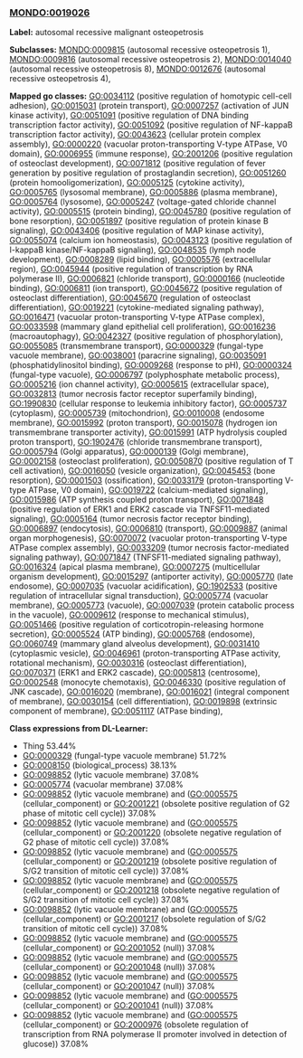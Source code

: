 
### [MONDO:0019026](http://purl.obolibrary.org/obo/MONDO_0019026)
**Label:** autosomal recessive malignant osteopetrosis

**Subclasses:** [MONDO:0009815](http://purl.obolibrary.org/obo/MONDO_0009815) (autosomal recessive osteopetrosis 1), [MONDO:0009816](http://purl.obolibrary.org/obo/MONDO_0009816) (autosomal recessive osteopetrosis 2), [MONDO:0014040](http://purl.obolibrary.org/obo/MONDO_0014040) (autosomal recessive osteopetrosis 8), [MONDO:0012676](http://purl.obolibrary.org/obo/MONDO_0012676) (autosomal recessive osteopetrosis 4), 

**Mapped go classes:** [GO:0034112](http://purl.obolibrary.org/obo/GO_0034112) (positive regulation of homotypic cell-cell adhesion), [GO:0015031](http://purl.obolibrary.org/obo/GO_0015031) (protein transport), [GO:0007257](http://purl.obolibrary.org/obo/GO_0007257) (activation of JUN kinase activity), [GO:0051091](http://purl.obolibrary.org/obo/GO_0051091) (positive regulation of DNA binding transcription factor activity), [GO:0051092](http://purl.obolibrary.org/obo/GO_0051092) (positive regulation of NF-kappaB transcription factor activity), [GO:0043623](http://purl.obolibrary.org/obo/GO_0043623) (cellular protein complex assembly), [GO:0000220](http://purl.obolibrary.org/obo/GO_0000220) (vacuolar proton-transporting V-type ATPase, V0 domain), [GO:0006955](http://purl.obolibrary.org/obo/GO_0006955) (immune response), [GO:2001206](http://purl.obolibrary.org/obo/GO_2001206) (positive regulation of osteoclast development), [GO:0071812](http://purl.obolibrary.org/obo/GO_0071812) (positive regulation of fever generation by positive regulation of prostaglandin secretion), [GO:0051260](http://purl.obolibrary.org/obo/GO_0051260) (protein homooligomerization), [GO:0005125](http://purl.obolibrary.org/obo/GO_0005125) (cytokine activity), [GO:0005765](http://purl.obolibrary.org/obo/GO_0005765) (lysosomal membrane), [GO:0005886](http://purl.obolibrary.org/obo/GO_0005886) (plasma membrane), [GO:0005764](http://purl.obolibrary.org/obo/GO_0005764) (lysosome), [GO:0005247](http://purl.obolibrary.org/obo/GO_0005247) (voltage-gated chloride channel activity), [GO:0005515](http://purl.obolibrary.org/obo/GO_0005515) (protein binding), [GO:0045780](http://purl.obolibrary.org/obo/GO_0045780) (positive regulation of bone resorption), [GO:0051897](http://purl.obolibrary.org/obo/GO_0051897) (positive regulation of protein kinase B signaling), [GO:0043406](http://purl.obolibrary.org/obo/GO_0043406) (positive regulation of MAP kinase activity), [GO:0055074](http://purl.obolibrary.org/obo/GO_0055074) (calcium ion homeostasis), [GO:0043123](http://purl.obolibrary.org/obo/GO_0043123) (positive regulation of I-kappaB kinase/NF-kappaB signaling), [GO:0048535](http://purl.obolibrary.org/obo/GO_0048535) (lymph node development), [GO:0008289](http://purl.obolibrary.org/obo/GO_0008289) (lipid binding), [GO:0005576](http://purl.obolibrary.org/obo/GO_0005576) (extracellular region), [GO:0045944](http://purl.obolibrary.org/obo/GO_0045944) (positive regulation of transcription by RNA polymerase II), [GO:0006821](http://purl.obolibrary.org/obo/GO_0006821) (chloride transport), [GO:0000166](http://purl.obolibrary.org/obo/GO_0000166) (nucleotide binding), [GO:0006811](http://purl.obolibrary.org/obo/GO_0006811) (ion transport), [GO:0045672](http://purl.obolibrary.org/obo/GO_0045672) (positive regulation of osteoclast differentiation), [GO:0045670](http://purl.obolibrary.org/obo/GO_0045670) (regulation of osteoclast differentiation), [GO:0019221](http://purl.obolibrary.org/obo/GO_0019221) (cytokine-mediated signaling pathway), [GO:0016471](http://purl.obolibrary.org/obo/GO_0016471) (vacuolar proton-transporting V-type ATPase complex), [GO:0033598](http://purl.obolibrary.org/obo/GO_0033598) (mammary gland epithelial cell proliferation), [GO:0016236](http://purl.obolibrary.org/obo/GO_0016236) (macroautophagy), [GO:0042327](http://purl.obolibrary.org/obo/GO_0042327) (positive regulation of phosphorylation), [GO:0055085](http://purl.obolibrary.org/obo/GO_0055085) (transmembrane transport), [GO:0000329](http://purl.obolibrary.org/obo/GO_0000329) (fungal-type vacuole membrane), [GO:0038001](http://purl.obolibrary.org/obo/GO_0038001) (paracrine signaling), [GO:0035091](http://purl.obolibrary.org/obo/GO_0035091) (phosphatidylinositol binding), [GO:0009268](http://purl.obolibrary.org/obo/GO_0009268) (response to pH), [GO:0000324](http://purl.obolibrary.org/obo/GO_0000324) (fungal-type vacuole), [GO:0006797](http://purl.obolibrary.org/obo/GO_0006797) (polyphosphate metabolic process), [GO:0005216](http://purl.obolibrary.org/obo/GO_0005216) (ion channel activity), [GO:0005615](http://purl.obolibrary.org/obo/GO_0005615) (extracellular space), [GO:0032813](http://purl.obolibrary.org/obo/GO_0032813) (tumor necrosis factor receptor superfamily binding), [GO:1990830](http://purl.obolibrary.org/obo/GO_1990830) (cellular response to leukemia inhibitory factor), [GO:0005737](http://purl.obolibrary.org/obo/GO_0005737) (cytoplasm), [GO:0005739](http://purl.obolibrary.org/obo/GO_0005739) (mitochondrion), [GO:0010008](http://purl.obolibrary.org/obo/GO_0010008) (endosome membrane), [GO:0015992](http://purl.obolibrary.org/obo/GO_0015992) (proton transport), [GO:0015078](http://purl.obolibrary.org/obo/GO_0015078) (hydrogen ion transmembrane transporter activity), [GO:0015991](http://purl.obolibrary.org/obo/GO_0015991) (ATP hydrolysis coupled proton transport), [GO:1902476](http://purl.obolibrary.org/obo/GO_1902476) (chloride transmembrane transport), [GO:0005794](http://purl.obolibrary.org/obo/GO_0005794) (Golgi apparatus), [GO:0000139](http://purl.obolibrary.org/obo/GO_0000139) (Golgi membrane), [GO:0002158](http://purl.obolibrary.org/obo/GO_0002158) (osteoclast proliferation), [GO:0050870](http://purl.obolibrary.org/obo/GO_0050870) (positive regulation of T cell activation), [GO:0016050](http://purl.obolibrary.org/obo/GO_0016050) (vesicle organization), [GO:0045453](http://purl.obolibrary.org/obo/GO_0045453) (bone resorption), [GO:0001503](http://purl.obolibrary.org/obo/GO_0001503) (ossification), [GO:0033179](http://purl.obolibrary.org/obo/GO_0033179) (proton-transporting V-type ATPase, V0 domain), [GO:0019722](http://purl.obolibrary.org/obo/GO_0019722) (calcium-mediated signaling), [GO:0015986](http://purl.obolibrary.org/obo/GO_0015986) (ATP synthesis coupled proton transport), [GO:0071848](http://purl.obolibrary.org/obo/GO_0071848) (positive regulation of ERK1 and ERK2 cascade via TNFSF11-mediated signaling), [GO:0005164](http://purl.obolibrary.org/obo/GO_0005164) (tumor necrosis factor receptor binding), [GO:0006897](http://purl.obolibrary.org/obo/GO_0006897) (endocytosis), [GO:0006810](http://purl.obolibrary.org/obo/GO_0006810) (transport), [GO:0009887](http://purl.obolibrary.org/obo/GO_0009887) (animal organ morphogenesis), [GO:0070072](http://purl.obolibrary.org/obo/GO_0070072) (vacuolar proton-transporting V-type ATPase complex assembly), [GO:0033209](http://purl.obolibrary.org/obo/GO_0033209) (tumor necrosis factor-mediated signaling pathway), [GO:0071847](http://purl.obolibrary.org/obo/GO_0071847) (TNFSF11-mediated signaling pathway), [GO:0016324](http://purl.obolibrary.org/obo/GO_0016324) (apical plasma membrane), [GO:0007275](http://purl.obolibrary.org/obo/GO_0007275) (multicellular organism development), [GO:0015297](http://purl.obolibrary.org/obo/GO_0015297) (antiporter activity), [GO:0005770](http://purl.obolibrary.org/obo/GO_0005770) (late endosome), [GO:0007035](http://purl.obolibrary.org/obo/GO_0007035) (vacuolar acidification), [GO:1902533](http://purl.obolibrary.org/obo/GO_1902533) (positive regulation of intracellular signal transduction), [GO:0005774](http://purl.obolibrary.org/obo/GO_0005774) (vacuolar membrane), [GO:0005773](http://purl.obolibrary.org/obo/GO_0005773) (vacuole), [GO:0007039](http://purl.obolibrary.org/obo/GO_0007039) (protein catabolic process in the vacuole), [GO:0009612](http://purl.obolibrary.org/obo/GO_0009612) (response to mechanical stimulus), [GO:0051466](http://purl.obolibrary.org/obo/GO_0051466) (positive regulation of corticotropin-releasing hormone secretion), [GO:0005524](http://purl.obolibrary.org/obo/GO_0005524) (ATP binding), [GO:0005768](http://purl.obolibrary.org/obo/GO_0005768) (endosome), [GO:0060749](http://purl.obolibrary.org/obo/GO_0060749) (mammary gland alveolus development), [GO:0031410](http://purl.obolibrary.org/obo/GO_0031410) (cytoplasmic vesicle), [GO:0046961](http://purl.obolibrary.org/obo/GO_0046961) (proton-transporting ATPase activity, rotational mechanism), [GO:0030316](http://purl.obolibrary.org/obo/GO_0030316) (osteoclast differentiation), [GO:0070371](http://purl.obolibrary.org/obo/GO_0070371) (ERK1 and ERK2 cascade), [GO:0005813](http://purl.obolibrary.org/obo/GO_0005813) (centrosome), [GO:0002548](http://purl.obolibrary.org/obo/GO_0002548) (monocyte chemotaxis), [GO:0046330](http://purl.obolibrary.org/obo/GO_0046330) (positive regulation of JNK cascade), [GO:0016020](http://purl.obolibrary.org/obo/GO_0016020) (membrane), [GO:0016021](http://purl.obolibrary.org/obo/GO_0016021) (integral component of membrane), [GO:0030154](http://purl.obolibrary.org/obo/GO_0030154) (cell differentiation), [GO:0019898](http://purl.obolibrary.org/obo/GO_0019898) (extrinsic component of membrane), [GO:0051117](http://purl.obolibrary.org/obo/GO_0051117) (ATPase binding), 

**Class expressions from DL-Learner:**

- Thing 53.44%
- [GO:0000329](http://purl.obolibrary.org/obo/GO_0000329) (fungal-type vacuole membrane) 51.72%
- [GO:0008150](http://purl.obolibrary.org/obo/GO_0008150) (biological_process) 38.13%
- [GO:0098852](http://purl.obolibrary.org/obo/GO_0098852) (lytic vacuole membrane) 37.08%
- [GO:0005774](http://purl.obolibrary.org/obo/GO_0005774) (vacuolar membrane) 37.08%
- [GO:0098852](http://purl.obolibrary.org/obo/GO_0098852) (lytic vacuole membrane) and ([GO:0005575](http://purl.obolibrary.org/obo/GO_0005575) (cellular_component) or [GO:2001221](http://purl.obolibrary.org/obo/GO_2001221) (obsolete positive regulation of G2 phase of mitotic cell cycle)) 37.08%
- [GO:0098852](http://purl.obolibrary.org/obo/GO_0098852) (lytic vacuole membrane) and ([GO:0005575](http://purl.obolibrary.org/obo/GO_0005575) (cellular_component) or [GO:2001220](http://purl.obolibrary.org/obo/GO_2001220) (obsolete negative regulation of G2 phase of mitotic cell cycle)) 37.08%
- [GO:0098852](http://purl.obolibrary.org/obo/GO_0098852) (lytic vacuole membrane) and ([GO:0005575](http://purl.obolibrary.org/obo/GO_0005575) (cellular_component) or [GO:2001219](http://purl.obolibrary.org/obo/GO_2001219) (obsolete positive regulation of S/G2 transition of mitotic cell cycle)) 37.08%
- [GO:0098852](http://purl.obolibrary.org/obo/GO_0098852) (lytic vacuole membrane) and ([GO:0005575](http://purl.obolibrary.org/obo/GO_0005575) (cellular_component) or [GO:2001218](http://purl.obolibrary.org/obo/GO_2001218) (obsolete negative regulation of S/G2 transition of mitotic cell cycle)) 37.08%
- [GO:0098852](http://purl.obolibrary.org/obo/GO_0098852) (lytic vacuole membrane) and ([GO:0005575](http://purl.obolibrary.org/obo/GO_0005575) (cellular_component) or [GO:2001217](http://purl.obolibrary.org/obo/GO_2001217) (obsolete regulation of S/G2 transition of mitotic cell cycle)) 37.08%
- [GO:0098852](http://purl.obolibrary.org/obo/GO_0098852) (lytic vacuole membrane) and ([GO:0005575](http://purl.obolibrary.org/obo/GO_0005575) (cellular_component) or [GO:2001052](http://purl.obolibrary.org/obo/GO_2001052) (null)) 37.08%
- [GO:0098852](http://purl.obolibrary.org/obo/GO_0098852) (lytic vacuole membrane) and ([GO:0005575](http://purl.obolibrary.org/obo/GO_0005575) (cellular_component) or [GO:2001048](http://purl.obolibrary.org/obo/GO_2001048) (null)) 37.08%
- [GO:0098852](http://purl.obolibrary.org/obo/GO_0098852) (lytic vacuole membrane) and ([GO:0005575](http://purl.obolibrary.org/obo/GO_0005575) (cellular_component) or [GO:2001047](http://purl.obolibrary.org/obo/GO_2001047) (null)) 37.08%
- [GO:0098852](http://purl.obolibrary.org/obo/GO_0098852) (lytic vacuole membrane) and ([GO:0005575](http://purl.obolibrary.org/obo/GO_0005575) (cellular_component) or [GO:2001041](http://purl.obolibrary.org/obo/GO_2001041) (null)) 37.08%
- [GO:0098852](http://purl.obolibrary.org/obo/GO_0098852) (lytic vacuole membrane) and ([GO:0005575](http://purl.obolibrary.org/obo/GO_0005575) (cellular_component) or [GO:2000976](http://purl.obolibrary.org/obo/GO_2000976) (obsolete regulation of transcription from RNA polymerase II promoter involved in detection of glucose)) 37.08%



